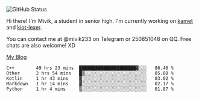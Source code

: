 ![GitHub Status](https://github-readme-stats.vercel.app/api?show_icons=true&username=Mivik)

Hi there! I'm Mivik, a student in senior high. I'm currently working on [kamet](https://github.com/Mivik/kamet) and [kiot-lexer](https://github.com/KiotLand/kiot-lexer).

You can contact me at @mivik233 on Telegram or 250851048 on QQ. Free chats are also welcome! XD

[My Blog](https://mivik.gitee.io)

<!--START_SECTION:waka-->
```text
C++        49 hrs 23 mins  █████████████████████▓░░░   86.46 % 
Other      2 hrs 54 mins   █▒░░░░░░░░░░░░░░░░░░░░░░░   05.08 % 
Kotlin     1 hr 43 mins    ▓░░░░░░░░░░░░░░░░░░░░░░░░   03.02 % 
Markdown   1 hr 14 mins    ▓░░░░░░░░░░░░░░░░░░░░░░░░   02.17 % 
Python     1 hr 4 mins     ▒░░░░░░░░░░░░░░░░░░░░░░░░   01.87 % 
```
<!--END_SECTION:waka-->
